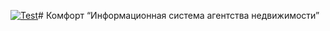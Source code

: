 [![Test](https://github.com/KopievDev/Comfort/actions/workflows/test.yml/badge.svg)](https://github.com/KopievDev/Comfort/actions/workflows/test.yml)# Комфорт
“Информационная система агентства недвижимости”
